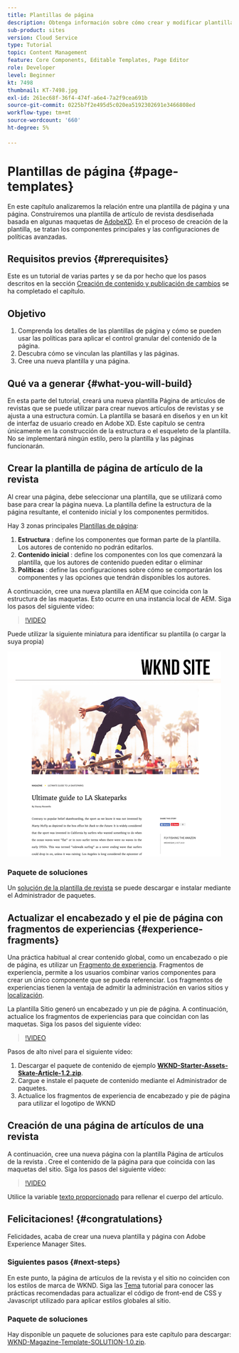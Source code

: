 ```yaml
---
title: Plantillas de página
description: Obtenga información sobre cómo crear y modificar plantillas de página. Comprenda la relación entre una plantilla de página y una página. Obtenga información sobre cómo configurar las políticas de una plantilla de página para proporcionar control granular y coherencia de marca para el contenido.  Se creará una plantilla de artículo de revista bien estructurada basada en una maqueta de Adobe XD.
sub-product: sites
version: Cloud Service
type: Tutorial
topic: Content Management
feature: Core Components, Editable Templates, Page Editor
role: Developer
level: Beginner
kt: 7498
thumbnail: KT-7498.jpg
exl-id: 261ec68f-36f4-474f-a6e4-7a2f9cea691b
source-git-commit: 0225b7f2e495d5c020ea5192302691e3466808ed
workflow-type: tm+mt
source-wordcount: '660'
ht-degree: 5%

---
```


# Plantillas de página {#page-templates}

En este capítulo analizaremos la relación entre una plantilla de página y una página. Construiremos una plantilla de artículo de revista desdiseñada basada en algunas maquetas de [AdobeXD](https://www.adobe.com/products/xd.html). En el proceso de creación de la plantilla, se tratan los componentes principales y las configuraciones de políticas avanzadas.

## Requisitos previos {#prerequisites}

Este es un tutorial de varias partes y se da por hecho que los pasos descritos en la sección [Creación de contenido y publicación de cambios](./author-content-publish.md) se ha completado el capítulo.

## Objetivo

1. Comprenda los detalles de las plantillas de página y cómo se pueden usar las políticas para aplicar el control granular del contenido de la página.
1. Descubra cómo se vinculan las plantillas y las páginas.
1. Cree una nueva plantilla y una página.

## Qué va a generar {#what-you-will-build}

En esta parte del tutorial, creará una nueva plantilla Página de artículos de revistas que se puede utilizar para crear nuevos artículos de revistas y se ajusta a una estructura común. La plantilla se basará en diseños y en un kit de interfaz de usuario creado en Adobe XD. Este capítulo se centra únicamente en la construcción de la estructura o el esqueleto de la plantilla. No se implementará ningún estilo, pero la plantilla y las páginas funcionarán.

## Crear la plantilla de página de artículo de la revista

Al crear una página, debe seleccionar una plantilla, que se utilizará como base para crear la página nueva. La plantilla define la estructura de la página resultante, el contenido inicial y los componentes permitidos.

Hay 3 zonas principales [Plantillas de página](https://experienceleague.adobe.com/docs/experience-manager-cloud-service/sites/authoring/features/templates.html?lang=es):

1. **Estructura** : define los componentes que forman parte de la plantilla. Los autores de contenido no podrán editarlos.
1. **Contenido inicial** : define los componentes con los que comenzará la plantilla, que los autores de contenido pueden editar o eliminar
1. **Políticas** : define las configuraciones sobre cómo se comportarán los componentes y las opciones que tendrán disponibles los autores.

A continuación, cree una nueva plantilla en AEM que coincida con la estructura de las maquetas. Esto ocurre en una instancia local de AEM. Siga los pasos del siguiente vídeo:

>[!VIDEO](https://video.tv.adobe.com/v/332915/?quality=12&learn=on)

Puede utilizar la siguiente miniatura para identificar su plantilla (o cargar la suya propia)

![Artículo Miniatura de plantilla de página](./assets/page-templates/article-page-template-thumbnail.png)


### Paquete de soluciones

Un [solución de la plantilla de revista](assets/page-templates/WKND-Magazine-Template-SOLUTION-1.1.zip) se puede descargar e instalar mediante el Administrador de paquetes.

## Actualizar el encabezado y el pie de página con fragmentos de experiencias {#experience-fragments}

Una práctica habitual al crear contenido global, como un encabezado o pie de página, es utilizar un [Fragmento de experiencia](https://experienceleague.adobe.com/docs/experience-manager-learn/sites/experience-fragments/experience-fragments-feature-video-use.html). Fragmentos de experiencia, permite a los usuarios combinar varios componentes para crear un único componente que se pueda referenciar. Los fragmentos de experiencias tienen la ventaja de admitir la administración en varios sitios y [localización](https://experienceleague.adobe.com/docs/experience-manager-core-components/using/components/experience-fragment.html?lang=en#localized-site-structure).

La plantilla Sitio generó un encabezado y un pie de página. A continuación, actualice los fragmentos de experiencias para que coincidan con las maquetas. Siga los pasos del siguiente vídeo:

>[!VIDEO](https://video.tv.adobe.com/v/332916/?quality=12&learn=on)

Pasos de alto nivel para el siguiente vídeo:

1. Descargar el paquete de contenido de ejemplo **[WKND-Starter-Assets-Skate-Article-1.2.zip](assets/page-templates/WKND-Starter-Assets-Skate-Article-1.2.zip)**.
1. Cargue e instale el paquete de contenido mediante el Administrador de paquetes.
1. Actualice los fragmentos de experiencia de encabezado y pie de página para utilizar el logotipo de WKND

## Creación de una página de artículos de una revista

A continuación, cree una nueva página con la plantilla Página de artículos de la revista . Cree el contenido de la página para que coincida con las maquetas del sitio. Siga los pasos del siguiente vídeo:

>[!VIDEO](https://video.tv.adobe.com/v/332917/?quality=12&learn=on)

Utilice la variable [texto proporcionado](./assets/page-templates/la-skateparks-copy.txt) para rellenar el cuerpo del artículo.

## Felicitaciones! {#congratulations}

Felicidades, acaba de crear una nueva plantilla y página con Adobe Experience Manager Sites.

### Siguientes pasos {#next-steps}

En este punto, la página de artículos de la revista y el sitio no coinciden con los estilos de marca de WKND. Siga las [Tema](theming.md) tutorial para conocer las prácticas recomendadas para actualizar el código de front-end de CSS y Javascript utilizado para aplicar estilos globales al sitio.

### Paquete de soluciones

Hay disponible un paquete de soluciones para este capítulo para descargar: [WKND-Magazine-Template-SOLUTION-1.0.zip](assets/page-templates/WKND-Magazine-Template-SOLUTION-1.0.zip).
